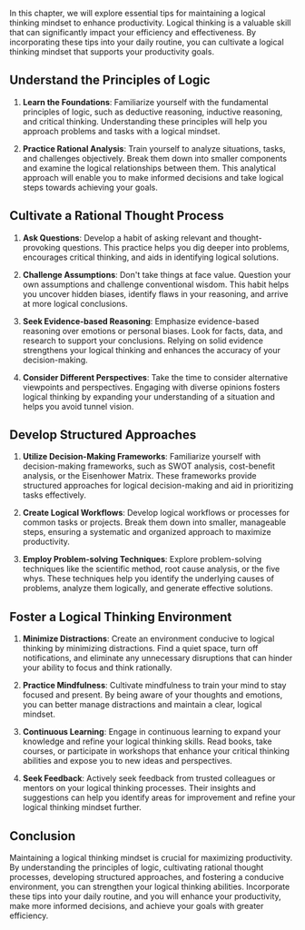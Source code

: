 
In this chapter, we will explore essential tips for maintaining a logical thinking mindset to enhance productivity. Logical thinking is a valuable skill that can significantly impact your efficiency and effectiveness. By incorporating these tips into your daily routine, you can cultivate a logical thinking mindset that supports your productivity goals.

Understand the Principles of Logic
----------------------------------

1. **Learn the Foundations**: Familiarize yourself with the fundamental principles of logic, such as deductive reasoning, inductive reasoning, and critical thinking. Understanding these principles will help you approach problems and tasks with a logical mindset.

2. **Practice Rational Analysis**: Train yourself to analyze situations, tasks, and challenges objectively. Break them down into smaller components and examine the logical relationships between them. This analytical approach will enable you to make informed decisions and take logical steps towards achieving your goals.

Cultivate a Rational Thought Process
------------------------------------

1. **Ask Questions**: Develop a habit of asking relevant and thought-provoking questions. This practice helps you dig deeper into problems, encourages critical thinking, and aids in identifying logical solutions.

2. **Challenge Assumptions**: Don't take things at face value. Question your own assumptions and challenge conventional wisdom. This habit helps you uncover hidden biases, identify flaws in your reasoning, and arrive at more logical conclusions.

3. **Seek Evidence-based Reasoning**: Emphasize evidence-based reasoning over emotions or personal biases. Look for facts, data, and research to support your conclusions. Relying on solid evidence strengthens your logical thinking and enhances the accuracy of your decision-making.

4. **Consider Different Perspectives**: Take the time to consider alternative viewpoints and perspectives. Engaging with diverse opinions fosters logical thinking by expanding your understanding of a situation and helps you avoid tunnel vision.

Develop Structured Approaches
-----------------------------

1. **Utilize Decision-Making Frameworks**: Familiarize yourself with decision-making frameworks, such as SWOT analysis, cost-benefit analysis, or the Eisenhower Matrix. These frameworks provide structured approaches for logical decision-making and aid in prioritizing tasks effectively.

2. **Create Logical Workflows**: Develop logical workflows or processes for common tasks or projects. Break them down into smaller, manageable steps, ensuring a systematic and organized approach to maximize productivity.

3. **Employ Problem-solving Techniques**: Explore problem-solving techniques like the scientific method, root cause analysis, or the five whys. These techniques help you identify the underlying causes of problems, analyze them logically, and generate effective solutions.

Foster a Logical Thinking Environment
-------------------------------------

1. **Minimize Distractions**: Create an environment conducive to logical thinking by minimizing distractions. Find a quiet space, turn off notifications, and eliminate any unnecessary disruptions that can hinder your ability to focus and think rationally.

2. **Practice Mindfulness**: Cultivate mindfulness to train your mind to stay focused and present. By being aware of your thoughts and emotions, you can better manage distractions and maintain a clear, logical mindset.

3. **Continuous Learning**: Engage in continuous learning to expand your knowledge and refine your logical thinking skills. Read books, take courses, or participate in workshops that enhance your critical thinking abilities and expose you to new ideas and perspectives.

4. **Seek Feedback**: Actively seek feedback from trusted colleagues or mentors on your logical thinking processes. Their insights and suggestions can help you identify areas for improvement and refine your logical thinking mindset further.

Conclusion
----------

Maintaining a logical thinking mindset is crucial for maximizing productivity. By understanding the principles of logic, cultivating rational thought processes, developing structured approaches, and fostering a conducive environment, you can strengthen your logical thinking abilities. Incorporate these tips into your daily routine, and you will enhance your productivity, make more informed decisions, and achieve your goals with greater efficiency.
